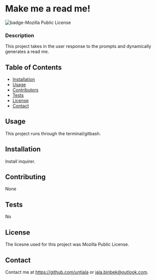 # Make me a read me!

  <img src="https://img.shields.io/badge/license-Mozilla Public License-gray" alt="badge-Mozilla Public License"/>

### Description
This project takes in the user response to the prompts and dynamically generates a read me.

## Table of Contents
- [Installation](#installation)
- [Usage](#usage)
- [Contributors](#contributing)
- [Tests](#tests)
- [License](#license)
- [Contact](#contact)

## Usage
This project runs through the terminal/gitbash.

## Installation
Install inquirer.

## Contributing
None

## Tests
No

## License 
The licesne used for this project was Mozilla Public License.

## Contact 
Contact me at https://github.com/untjala or jala.binbek@outlook.com.

